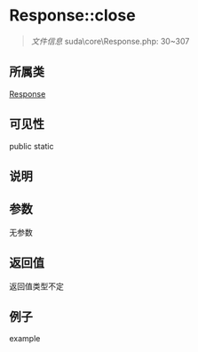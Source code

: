 # Response::close

> *文件信息* suda\core\Response.php: 30~307
## 所属类 

[Response](../Response.md)

## 可见性

  public  static
## 说明



## 参数

无参数

## 返回值
返回值类型不定

## 例子

example